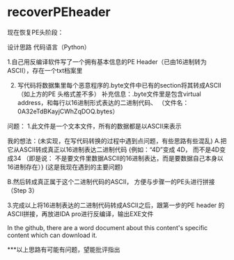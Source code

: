 # recoverPEheader

现在恢复PE头阶段：

设计思路
代码语言（Python）

1.自己用反编译软件写了一个拥有基本信息的PE Header（已由16进制转为ASCII），存在一个txt档案里

2. 写代码将数据集里每个恶意程序的.byte文件中已有的section将其转成ASCII（如上方的PE 头格式差不多） 
补充信息：.byte文件里是包含virtual address，和每行以16进制形式表达的二进制代码、
（文件名：0A32eTdBKayjCWhZqDOQ.bytes）

问题：
1.此文件是一个文本文件，所有的数据都是以ASCII来表示

我的想法：(未实现，在写代码转换的过程中遇到点问题，有些思路有些混乱)
A.把它从ASCII转成真正以16进制表达二进制代码 {例如：“4D”变成 4D， 而不是4D变成34 （即是说： 不是要文件里数据ASCII的16进制表达，而是要数据自己本身以16进制存在）}  (这是我现在遇到的主要问题)

B.然后转成真正属于这个二进制代码的ASCII， 方便与步骤一的PE头进行拼接（Step 3）


3.完成以上将16进制表达的二进制代码转成ASCII之后，跟第一步的PE header 的ASCII拼接，再放进IDA pro进行反编译，输出EXE文件


In the github, there are a word document about this content's specific content which can download it.

***以上思路有可能有问题，望能批评指出
